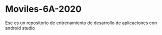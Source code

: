 # Moviles-6A-2020
Ese es un repositorio de entrenamiento de desarrollo de aplicaciones con android studio
